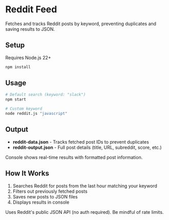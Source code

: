 # Reddit Feed

Fetches and tracks Reddit posts by keyword, preventing duplicates and saving results to JSON.

## Setup

Requires Node.js 22+

```bash
npm install
```

## Usage

```bash
# Default search (keyword: "slack")
npm start

# Custom keyword
node reddit.js "javascript"
```

## Output

- **reddit-data.json** - Tracks fetched post IDs to prevent duplicates
- **reddit-output.json** - Full post details (title, URL, subreddit, score, etc.)

Console shows real-time results with formatted post information.

## How It Works

1. Searches Reddit for posts from the last hour matching your keyword
2. Filters out previously fetched posts
3. Saves new posts to JSON files
4. Displays results in console

Uses Reddit's public JSON API (no auth required). Be mindful of rate limits.